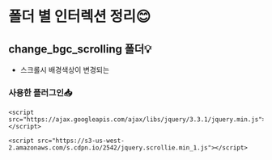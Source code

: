 # 폴더 별 인터렉션 정리😊


## change_bgc_scrolling 폴더💡
- 스크롤시 배경색상이 변경되는 

### 사용한 플러그인📥
```
<script src="https://ajax.googleapis.com/ajax/libs/jquery/3.3.1/jquery.min.js"></script>
```
```
<script src="https://s3-us-west-2.amazonaws.com/s.cdpn.io/2542/jquery.scrollie.min_1.js"></script>
```
